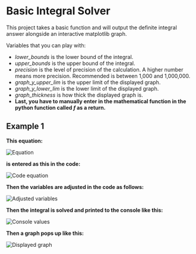 # Basic Integral Solver

This project takes a basic function and will output the definite integral answer alongside an interactive matplotlib graph.

Variables that you can play with:

* *lower_bounds* is the lower bound of the integral.
* *upper_bounds* is the upper bound of the integral.
* *precision* is the level of precision of the calculation. A higher number means more precision. Recommended is between 1,000 and 1,000,000.
* *graph_y_upper_lim* is the upper limit of the displayed graph.
* *graph_y_lower_lim* is the lower limit of the displayed graph.
* *graph_thickness* is how thick the displayed graph is.
* **Last, you have to manually enter in the mathematical function in the python function called *f* as a return.**

## Example 1

**This equation:**

![Equation](/i/1.png)

**is entered as this in the code:**

![Code equation](/i/2.png)

**Then the variables are adjusted in the code as follows:**

![Adjusted variables](/i/3.png)

**Then the integral is solved and printed to the console like this:**

![Console values](/i/4.png)

**Then a graph pops up like this:**

![Displayed graph](/i/5.png)